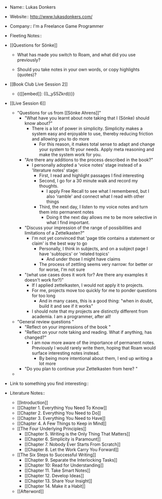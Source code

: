 - Name:: Lukas Donkers
- Website:: http://www.lukasdonkers.com/
- Company:: I'm a Freelance Game Programmer
- Fleeting Notes:: 
- [[Questions for Sönke]]

    - What has made you switch to Roam, and what did you use previously?

    - Should you take notes in your own words, or copy highlights (quotes)?
- [[Book Club Live Session 2]]
    - {{[[embed]]: ((L_yS5Zkrd))}}
- [[Live Session 6]]
    - "Questions for us from [[Sönke Ahrens]]"
        - "What have you learnt about note taking that I (Sönke) should know about?"
            - There is a lot of power in simplicity. Simplicity makes a system easy and enjoyable to use, thereby reducing friction and allowing you to do more
                - For this reason, it makes total sense to adapt and change your system to fit your needs. Apply meta reasoning and make the system work for you.
        - "Are there any additions to the process described in the book?"
            - I personally adopted a 'voice notes' stage instead of a 'literature notes' stage:
                - First, I read and highlight passages I find interesting
                - Second, I go for a 30 minute walk and record my thoughts.
                    - I apply Free Recall to see what I remembered, but I also 'ramble' and connect what I read with other things
                - Third, the next day, I listen to my voice notes and turn them into permanent notes
                    - Doing it the next day allows me to be more selective in what I find important.
        - "Discuss your impression of the range of possibilities and limitations of a Zettelkasten?"
            - I'm not yet convinced that 'page title contains a statement or claim' is the best way to go
                - Personally, I think in subjects, and on a subject page I have 'subtopics' or 'related topics'
                    - And under those I might have claims
                - The process of zettling seems very narrow: for better or for worse, I'm not sure
        - "(what use cases does it work for? Are there any examples it doesn't work for?)"
            - If I applied zettelkasten, I would not apply it to projects.
            - For me, projects move too quickly for me to ponder questions for too long
                - And in many cases, this is a good thing: "when in doubt, build it and see if it works"
            - I should note that my projects are distinctly different from academia. I am a programmer, after all!
    - "General review questions "
        - "Reflect on your impressions of the book "
        - "Reflect on your note taking and reading. What if anything, has changed?"
            - I am now more aware of the importance of permanent notes. Previously I would rarely write them, hoping that Roam would surface interesting notes instead.
                - By being more intentional about them, I end up writing a lot more
        - "Do you plan to continue your Zettelkasten from here?  "
    - 
- Link to something you find interesting::
- Literature Notes::
    - [[Introduction]]
    - [[Chapter 1. Everything You Need To Know]]
    - [[Chapter 2. Everything You Need to Do]]
    - [[Chapter 3. Everything You Need to Have]]
    - [[Chapter 4. A Few Things to Keep in Mind]]
    - [[The Four Underlying Principles]]
        - [[Chapter 5. Writing is the Only Thing That Matters]]
        - [[Chapter 6. Simplicity is Paramount]]
        - [[Chapter 7. Nobody Ever Starts From Scratch]]
        - [[Chapter 8. Let the Work Carry You Forward]]
    - [[The Six Steps to Successful Writing]]
        - [[Chapter 9. Separate the Interlocking Tasks]]
        - [[Chapter 10: Read for Understanding]]
        - [[Chapter 11. Take Smart Notes]]
        - [[Chapter 12. Develop Ideas]]  
        - [[Chapter 13. Share Your Insight]]
        - [[Chapter 14. Make it a Habit]]
    - [[Afterword]]
